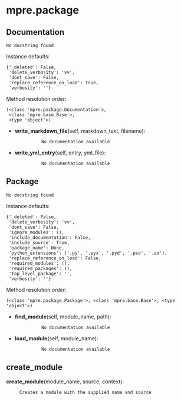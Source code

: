 mpre.package
==============



Documentation
--------------

	No docstring found


Instance defaults: 

	{'_deleted': False,
	 'delete_verbosity': 'vv',
	 'dont_save': False,
	 'replace_reference_on_load': True,
	 'verbosity': ''}

Method resolution order: 

	(<class 'mpre.package.Documentation'>,
	 <class 'mpre.base.Base'>,
	 <type 'object'>)

- **write_markdown_file**(self, markdown_text, filename):

				No documentation available


- **write_yml_entry**(self, entry, yml_file):

				No documentation available


Package
--------------

	No docstring found


Instance defaults: 

	{'_deleted': False,
	 'delete_verbosity': 'vv',
	 'dont_save': False,
	 'ignore_modules': (),
	 'include_documentation': False,
	 'include_source': True,
	 'package_name': None,
	 'python_extensions': ('.py', '.pyx', '.pyd', '.pso', '.so'),
	 'replace_reference_on_load': False,
	 'required_modules': (),
	 'required_packages': (),
	 'top_level_package': '',
	 'verbosity': ''}

Method resolution order: 

	(<class 'mpre.package.Package'>, <class 'mpre.base.Base'>, <type 'object'>)

- **find_module**(self, module_name, path):

				No documentation available


- **load_module**(self, module_name):

				No documentation available


create_module
--------------

**create_module**(module_name, source, context):

		 Creates a module with the supplied name and source
